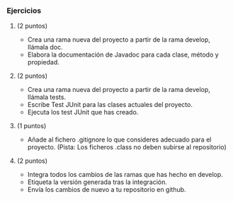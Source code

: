 
### Ejercicios

1. (2 puntos)
	* Crea una rama nueva del proyecto a partir de la rama develop, llámala doc.
 	* Elabora la documentación de Javadoc para cada clase, método y propiedad.

2. (2 puntos)
 	* Crea una rama nueva del proyecto a partir de la rama develop, llámala tests.
 	* Escribe Test JUnit para las clases actuales del proyecto.
 	* Ejecuta los test JUnit que has creado.

3. (1 puntos)
	* Añade al fichero .gitignore lo que consideres adecuado para el proyecto. (Pista: Los ficheros .class no deben subirse al repositorio)

4. (2 puntos)
	* Integra todos los cambios de las ramas que has hecho en develop.
	* Etiqueta la versión generada tras la integración.
	* Envía los cambios de nuevo a tu repositorio en github.